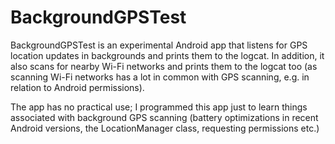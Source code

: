 # BackgroundGPSTest
BackgroundGPSTest is an experimental Android app that listens for GPS location updates in backgrounds and prints them to the logcat. In addition, it also scans for nearby Wi-Fi networks and prints them to the logcat too (as scanning Wi-Fi networks has a lot in common with GPS scanning, e.g. in relation to Android permissions).

The app has no practical use; I programmed this app just to learn things associated with background GPS scanning (battery optimizations in recent Android versions, the LocationManager class, requesting permissions etc.)
